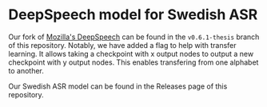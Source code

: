 # DeepSpeech model for Swedish ASR

Our fork of [Mozilla's DeepSpeech](https://github.com/mozilla/DeepSpeech) can be found in the `v0.6.1-thesis` branch of this repository. Notably, we have added a flag to help with transfer learning. It allows taking a checkpoint with x output nodes to output a new checkpoint with y output nodes. This enables transfering from one alphabet to another.

Our Swedish ASR model can be found in the Releases page of this repository.
